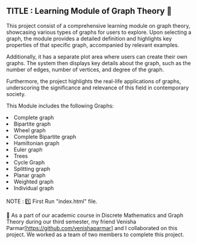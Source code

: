 ## TITLE : Learning Module of Graph Theory 📃

<p>This project consist of a comprehensive learning module on graph theory, showcasing various types of graphs for users to explore. Upon selecting a graph, the module provides a detailed definition and highlights key properties of that specific graph, accompanied by relevant examples.
</p><p>Additionally, it has a separate plot area where users can create their own graphs. The system then displays key details about the graph, such as the number of edges, number of vertices, and degree of the graph.
 </p><p>Furthermore, the project highlights the real-life applications of graphs, underscoring the significance and relevance of this field in contemporary society.</p>
 
This Module includes the following Graphs:
<li>Complete graph	
  <li>Bipartite graph	<li>Wheel graph
<li>Complete Bipartite graph	<li>Hamiltonian graph	<li>Euler graph
<li>Trees	<li>Cycle Graph	<li>Splitting graph
<li>Planar graph	<li>Weighted graph	<li>Individual graph
  <br>
  <br>
NOTE : 1️⃣ First Run "index.html" file.

🔷 As a part of our academic course in Discrete Mathematics and Graph Theory during our third semester, my friend Venisha Parmar[https://github.com/venishaparmar] and I collaborated on this project. We worked as a team of two members to complete this project.
